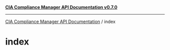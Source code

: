 [**CIA Compliance Manager API Documentation v0.7.0**](../README.md)

***

[CIA Compliance Manager API Documentation](../modules.md) / index

# index
